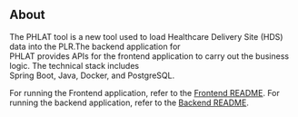 ## About
The PHLAT tool is a new tool used to load Healthcare Delivery Site (HDS) data into the PLR.The backend application for<br>
PHLAT provides APIs for the frontend application to carry out the business logic. The technical stack includes<br>
Spring Boot, Java, Docker, and PostgreSQL.

For running the Frontend application, refer to the [Frontend README](./frontend/app/README.md).
For running the backend application, refer to the [Backend README](./backend/app/README.md).
